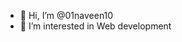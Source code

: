 - 👋 Hi, I’m @01naveen10
- 👀 I’m interested in Web development

<!---
01naveen10/01naveen10 is a ✨ special ✨ repository because its `README.md` (this file) appears on your GitHub profile.
You can click the Preview link to take a look at your changes.
--->
